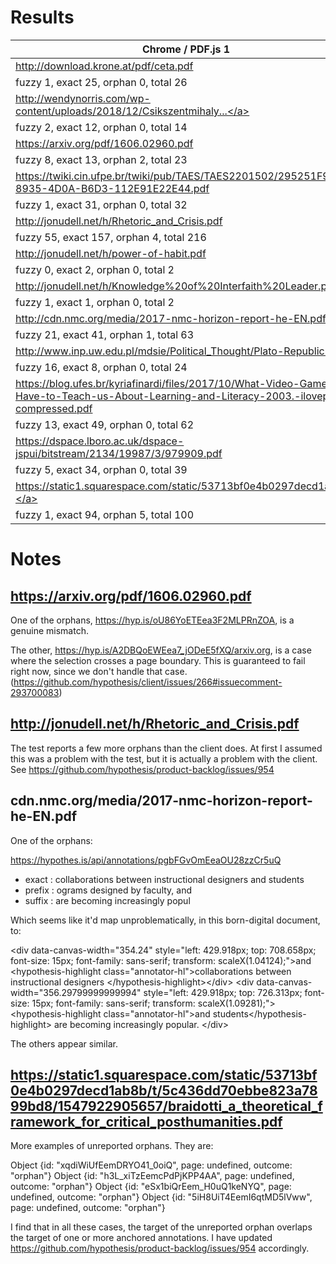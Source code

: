 # Results

|Chrome / PDF.js 1|Firefox / PDF.js 2 
|---|-
| http://download.krone.at/pdf/ceta.pdf | http://download.krone.at/pdf/ceta.pdf 
|fuzzy 1, exact 25, orphan 0, total 26 | fuzzy 1, exact 25, orphan 0, total 26 | 
| <a href="http://wendynorris.com/wp-content/uploads/2018/12/Csikszentmihaly-and-Rochberg-Halton-1981-The-Meaning-of-Things-Domestic-Symbols-and-the-Self.pdf">http://wendynorris.com/wp-content/uploads/2018/12/Csikszentmihaly...</a> | <a href="http://wendynorris.com/wp-content/uploads/2018/12/Csikszentmihaly-and-Rochberg-Halton-1981-The-Meaning-of-Things-Domestic-Symbols-and-the-Self.pdf">http://wendynorris.com/wp-content/uploads/2018/12/Csikszentmihaly...</a> 
|fuzzy 2, exact 12, orphan 0, total 14 | fuzzy 11, exact 3, orphan 0, total 14
| https://arxiv.org/pdf/1606.02960.pdf | https://arxiv.org/pdf/1606.02960.pdf 
| fuzzy 8, exact 13, orphan 2, total 23 |  fuzzy 13, exact 8, orphan 2, total 23
 https://twiki.cin.ufpe.br/twiki/pub/TAES/TAES2201502/295251F9-8935-4D0A-B6D3-112E91E22E44.pdf |https://twiki.cin.ufpe.br/twiki/pub/TAES/TAES2201502/295251F9-8935-4D0A-B6D3-112E91E22E44.pdf 
| fuzzy 1, exact 31, orphan 0, total 32 | fuzzy 1, exact 31, orphan 0, total 32
| http://jonudell.net/h/Rhetoric_and_Crisis.pdf | http://jonudell.net/h/Rhetoric_and_Crisis.pdf
| fuzzy 55, exact 157, orphan 4, total 216 |  fuzzy 126, exact 86, orphan 4, total 216
| http://jonudell.net/h/power-of-habit.pdf | http://jonudell.net/h/power-of-habit.pdf
| fuzzy 0, exact 2, orphan 0, total 2 | fuzzy 0, exact 2, orphan 0, total 2
| http://jonudell.net/h/Knowledge%20of%20Interfaith%20Leader.pdf | http://jonudell.net/h/Knowledge%20of%20Interfaith%20Leader.pdf
| fuzzy 1, exact 1, orphan 0, total 2 | fuzzy 1, exact 1, orphan 0, total 2
| http://cdn.nmc.org/media/2017-nmc-horizon-report-he-EN.pdf | http://cdn.nmc.org/media/2017-nmc-horizon-report-he-EN.pdf
| fuzzy 21, exact 41, orphan 1, total 63 | fuzzy 50, exact 9, orphan 4, total 63
| http://www.inp.uw.edu.pl/mdsie/Political_Thought/Plato-Republic.pdf | http://www.inp.uw.edu.pl/mdsie/Political_Thought/Plato-Republic.pdf
| fuzzy 16, exact 8, orphan 0, total 24 | fuzzy 1, exact 23, orphan 0, total 24
| https://blog.ufes.br/kyriafinardi/files/2017/10/What-Video-Games-Have-to-Teach-us-About-Learning-and-Literacy-2003.-ilovepdf-compressed.pdf | https://blog.ufes.br/kyriafinardi/files/2017/10/What-Video-Games-Have-to-Teach-us-About-Learning-and-Literacy-2003.-ilovepdf-compressed.pdf
| fuzzy 13, exact 49, orphan 0, total 62 | fuzzy 10, exact 52, orphan 0, total 62
| https://dspace.lboro.ac.uk/dspace-jspui/bitstream/2134/19987/3/979909.pdf | https://dspace.lboro.ac.uk/dspace-jspui/bitstream/2134/19987/3/979909.pdf
| fuzzy 5, exact 34, orphan 0, total 39 | fuzzy 11, exact 28, orphan 0, total 39
| <a href="https://static1.squarespace.com/static/53713bf0e4b0297decd1ab8b/t/5c436dd70ebbe823a7899bd8/1547922905657/braidotti_a_theoretical_framework_for_critical_posthumanities.pdf">https://static1.squarespace.com/static/53713bf0e4b0297decd1ab8b...</a> | <a href="https://static1.squarespace.com/static/53713bf0e4b0297decd1ab8b/t/5c436dd70ebbe823a7899bd8/1547922905657/braidotti_a_theoretical_framework_for_critical_posthumanities.pdf">https://static1.squarespace.com/static/53713bf0e4b0297decd1ab8b...</a>
| fuzzy 1, exact 94, orphan 5, total 100 | fuzzy 1, exact 94, orphan 5, total 100

# Notes

## https://arxiv.org/pdf/1606.02960.pdf

One of the orphans, https://hyp.is/oU86YoETEea3F2MLPRnZOA, is a genuine mismatch.

The other, https://hyp.is/A2DBQoEWEea7_jODeE5fXQ/arxiv.org, is a case where the selection crosses a page boundary. This is guaranteed to fail right now, since we don't handle that case. (https://github.com/hypothesis/client/issues/266#issuecomment-293700083)

## http://jonudell.net/h/Rhetoric_and_Crisis.pdf

The test reports a few more orphans than the client does. At first I assumed this was a problem with the test, but it is actually a problem with the client. See https://github.com/hypothesis/product-backlog/issues/954

## cdn.nmc.org/media/2017-nmc-horizon-report-he-EN.pdf

One of the orphans: 

https://hypothes.is/api/annotations/pgbFGvOmEeaOU28zzCr5uQ

- exact	:	collaborations between instructional designers and students
- prefix	:	ograms designed by faculty, and 
- suffix	:	 are becoming increasingly popul

Which seems like it'd map unproblematically, in this born-digital document, to:

&lt;div data-canvas-width="354.24" style="left: 429.918px; top: 708.658px; font-size: 15px; font-family: sans-serif; transform: scaleX(1.04124);">and &lt;hypothesis-highlight class="annotator-hl">collaborations between instructional designers &lt;/hypothesis-highlight>&lt;/div>
&lt;div data-canvas-width="356.29799999999994" style="left: 429.918px; top: 726.313px; font-size: 15px; font-family: sans-serif; transform: scaleX(1.09281);">&lt;hypothesis-highlight class="annotator-hl">and students&lt;/hypothesis-highlight> are becoming increasingly popular. &lt;/div>

The others appear similar. 

## https://static1.squarespace.com/static/53713bf0e4b0297decd1ab8b/t/5c436dd70ebbe823a7899bd8/1547922905657/braidotti_a_theoretical_framework_for_critical_posthumanities.pdf

More examples of unreported orphans. They are: 

Object {id: "xqdiWiUfEemDRYO41_0oiQ", page: undefined, outcome: "orphan"}
Object {id: "h3L_xiTzEemcPdPjKPP4AA", page: undefined, outcome: "orphan"}
Object {id: "eSx1biQrEem_H0uQ1keNYQ", page: undefined, outcome: "orphan"}
Object {id: "5iH8UiT4EemI6qtMD5lVww", page: undefined, outcome: "orphan"}

I find that in all these cases, the target of the unreported orphan overlaps the target of one or more anchored annotations. I have updated https://github.com/hypothesis/product-backlog/issues/954 accordingly.